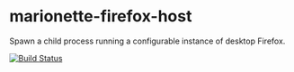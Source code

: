 marionette-firefox-host
=======================

Spawn a child process running a configurable instance of desktop Firefox.

[![Build
Status](https://travis-ci.org/mozilla-b2g/marionette-firefox-host.png?branch=master)](https://travis-ci.org/gaye/marionette-firefox-host)
